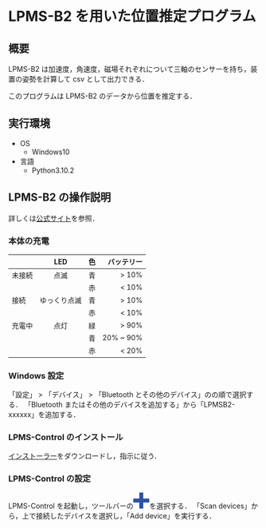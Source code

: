 # LPMS-B2 を用いた位置推定プログラム

## 概要

LPMS-B2 は加速度，角速度，磁場それぞれについて三軸のセンサーを持ち，装置の姿勢を計算して csv として出力できる．

このプログラムは LPMS-B2 のデータから位置を推定する．

## 実行環境

- OS
    - Windows10
- 言語
    - Python3.10.2

## LPMS-B2 の操作説明

詳しくは[公式サイト](https://lp-research.com/9-axis-bluetooth-imu-lpmsb2-series/)を参照．

### 本体の充電

|      |LED         |色|バッテリー|
|------|:----------:|--|---------:|
|未接続|点滅        |青|> 10%     |
|      |            |赤|< 10%     |
|接続  |ゆっくり点滅|青|> 10%     |
|      |            |赤|< 10%     |
|充電中|点灯        |緑|> 90%     |
|      |            |青|20% ~ 90% |
|      |            |赤|< 20%     |

### Windows 設定

「設定」 > 「デバイス」 > 「Bluetooth とその他のデバイス」のの順で選択する．
「Bluetooth またはその他のデバイスを追加する」から「LPMSB2-xxxxxx」を追加する．

### LPMS-Control のインストール

[インストーラー](https://lp-software-downloads.s3-ap-northeast-1.amazonaws.com/LPMS/LPMS-Control/OpenMAT-1.3.5-Setup-Build20180418.exe)をダウンロードし，指示に従う．

### LPMS-Control の設定

LPMS-Control を起動し，ツールバーの![Add / remove sensor](./img/icons/plus_32x32.png "Add / remove sensor")を選択する．
「Scan devices」から，上で接続したデバイスを選択し，「Add device」を実行する．

